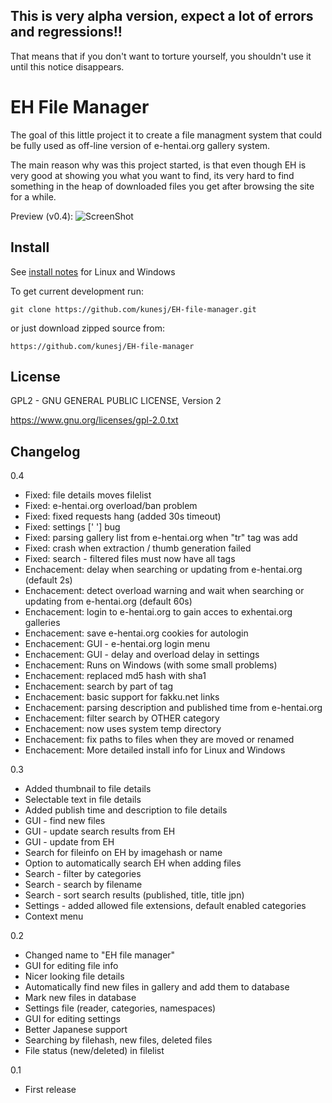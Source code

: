 <h2> This is very alpha version, expect a lot of errors and regressions!! </h2>
That means that if you don't want to torture yourself, you shouldn't use it until this notice disappears.


EH File Manager
======
The goal of this little project it to create a file managment system that could be fully used as off-line version of e-hentai.org gallery system.

The main reason why was this project started, is that even though EH is very good at showing you what you want to find, its very hard to find something in the heap of downloaded files you get after browsing the site for a while.

Preview (v0.4): 
![ScreenShot](https://raw.github.com/kunesj/EH-file-manager/master/doc/preview.png)

Install
-------

See [install notes](https://github.com/kunesj/EH-file-manager/blob/master/INSTALL.md) for Linux and Windows

To get current development run:

    git clone https://github.com/kunesj/EH-file-manager.git
    
or just download zipped source from:

    https://github.com/kunesj/EH-file-manager
    
License
-------
GPL2 - GNU GENERAL PUBLIC LICENSE, Version 2

https://www.gnu.org/licenses/gpl-2.0.txt

Changelog
---------
0.4

- Fixed: file details moves filelist
- Fixed: e-hentai.org overload/ban problem
- Fixed: fixed requests hang (added 30s timeout)
- Fixed: settings [' '] bug
- Fixed: parsing gallery list from e-hentai.org when "tr" tag was add
- Fixed: crash when extraction / thumb generation failed
- Fixed: search - filtered files must now have all tags
- Enchacement: delay when searching or updating from e-hentai.org (default 2s)
- Enchacement: detect overload warning and wait when searching or updating from e-hentai.org (default 60s)
- Enchacement: login to e-hentai.org to gain acces to exhentai.org galleries
- Enchacement: save e-hentai.org cookies for autologin
- Enchacement: GUI - e-hentai.org login menu
- Enchacement: GUI - delay and overload delay in settings
- Enchacement: Runs on Windows (with some small problems)
- Enchacement: replaced md5 hash with sha1
- Enchacement: search by part of tag
- Enchacement: basic support for fakku.net links
- Enchacement: parsing description and published time from e-hentai.org
- Enchacement: filter search by OTHER category
- Enchacement: now uses system temp directory
- Enchacement: fix paths to files when they are moved or renamed
- Enchacement: More detailed install info for Linux and Windows

0.3

- Added thumbnail to file details
- Selectable text in file details
- Added publish time and description to file details
- GUI - find new files
- GUI - update search results from EH
- GUI - update from EH
- Search for fileinfo on EH by imagehash or name
- Option to automatically search EH when adding files
- Search - filter by categories
- Search - search by filename
- Search - sort search results (published, title, title jpn)
- Settings - added allowed file extensions, default enabled categories
- Context menu

0.2

- Changed name to "EH file manager"
- GUI for editing file info 
- Nicer looking file details 
- Automatically find new files in gallery and add them to database
- Mark new files in database
- Settings file (reader, categories, namespaces)
- GUI for editing settings 
- Better Japanese support 
- Searching by filehash, new files, deleted files
- File status (new/deleted) in filelist

0.1

- First release
